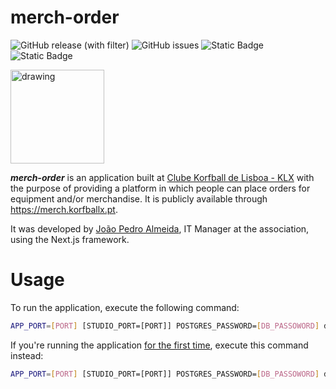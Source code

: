 # merch-order

![GitHub release (with filter)](https://img.shields.io/github/v/release/Touratica/merch-order)
![GitHub issues](https://img.shields.io/github/issues/Touratica/merch-order)
![Static Badge](https://img.shields.io/badge/node--lts-%3E%3D16.13-brightgreen)
![Static Badge](https://img.shields.io/badge/license-Unlicensed-%239e9e9e)

<img src="https://merch.korfballx.pt/klx.svg" alt="drawing" width="150"/>

**_merch-order_** is an application built at [Clube Korfball de Lisboa - KLX](https://korfballx.pt) with the purpose of providing a platform in which people can place orders for equipment and/or merchandise. It is publicly available through https://merch.korfballx.pt.

It was developed by [João Pedro Almeida](https://github.com/Touratica), IT Manager at the association, using the Next.js framework.

# Usage

To run the application, execute the following command:

```bash
APP_PORT=[PORT] [STUDIO_PORT=[PORT]] POSTGRES_PASSWORD=[DB_PASSOWORD] docker compose up -d --build
```

If you're running the application <u>for the first time</u>, execute this command instead:

```bash
APP_PORT=[PORT] [STUDIO_PORT=[PORT]] POSTGRES_PASSWORD=[DB_PASSOWORD] docker compose up -d --build && docker exec merch-order-app-1 sh -c "npx prisma migrate deploy && npx node prisma/seed.js"
```
